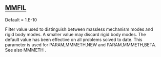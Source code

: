 ## [MMFIL](https://nexus.hexagon.com/documentationcenter/bundle/MSC_Nastran_2022.4/page/Nastran_Combined_Book/qrg/parameters/TOC.MMFIL.xhtml)

Default = 1.E-10

Filter value used to distinguish between massless mechanism modes and rigid body modes. A smaller value may discard rigid body modes. The default value has been effective on all problems solved to date. This parameter is used for PARAM,MMMETH,NEW and PARAM,MMMETH,BETA. See also  MMMETH .

